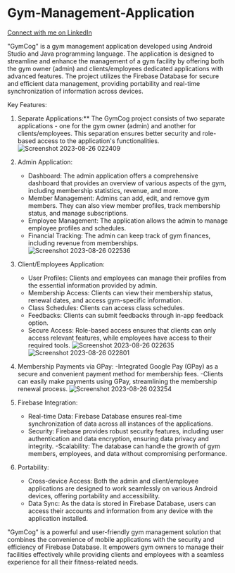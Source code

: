 # Gym-Management-Application
[Connect with me on LinkedIn](https://in.linkedin.com/in/jaisilan-nadar-462646206)

"GymCog" is a gym management application developed using Android Studio and Java programming language. The application is designed to streamline and enhance the management of a gym facility by offering both the gym owner (admin) and clients/employees dedicated applications with advanced features. The project utilizes the Firebase Database for secure and efficient data management, providing portability and real-time synchronization of information across devices.

Key Features:

1. Separate Applications:** The GymCog project consists of two separate applications - one for the gym owner (admin) and another for clients/employees. This separation ensures better security and role-based access to the application's functionalities.
![Screenshot 2023-08-26 022409](https://github.com/Jaisilan7565/Gym-Management-Application/assets/105548113/111e9706-6ae3-4f23-87c2-e1f26318311d)

2. Admin Application:
   - Dashboard: The admin application offers a comprehensive dashboard that provides an overview of various aspects of the gym, including membership statistics, revenue, and more.
   - Member Management: Admins can add, edit, and remove gym members. They can also view member profiles, track membership status, and manage subscriptions.
   - Employee Management: The application allows the admin to manage employee profiles and schedules.
   - Financial Tracking: The admin can keep track of gym finances, including revenue from memberships.
![Screenshot 2023-08-26 022536](https://github.com/Jaisilan7565/Gym-Management-Application/assets/105548113/1fdb70b7-cf2d-4bd1-8264-c6eda3e3405e)

3. Client/Employees Application:
   - User Profiles: Clients and employees can manage their profiles from the essential information provided by admin.
   - Membership Access: Clients can view their membership status, renewal dates, and access gym-specific information.
   - Class Schedules: Clients can access class schedules.
   - Feedbacks: Clients can submit feedbacks through in-app feedback option.
   - Secure Access: Role-based access ensures that clients can only access relevant features, while employees have access to their required tools.
![Screenshot 2023-08-26 022635](https://github.com/Jaisilan7565/Gym-Management-Application/assets/105548113/097027ce-f4f7-45c7-baa0-b19a8eb6ebdd)
![Screenshot 2023-08-26 022801](https://github.com/Jaisilan7565/Gym-Management-Application/assets/105548113/7bca0424-1b8d-48be-808e-c369aa260c14)

4. Membership Payments via GPay:
   -Integrated Google Pay (GPay) as a secure and convenient payment method for membership fees.
   -Clients can easily make payments using GPay, streamlining the membership renewal process.
![Screenshot 2023-08-26 023254](https://github.com/Jaisilan7565/Gym-Management-Application/assets/105548113/3ec8c224-f5e3-44cd-b680-093af8a36e35)

5. Firebase Integration:
   - Real-time Data: Firebase Database ensures real-time synchronization of data across all instances of the applications.
   - Security: Firebase provides robust security features, including user authentication and data encryption, ensuring data privacy and integrity.
   -Scalability: The database can handle the growth of gym members, employees, and data without compromising performance.

6. Portability:
   - Cross-device Access: Both the admin and client/employee applications are designed to work seamlessly on various Android devices, offering portability and accessibility.
   - Data Sync: As the data is stored in Firebase Database, users can access their accounts and information from any device with the application installed.

"GymCog" is a powerful and user-friendly gym management solution that combines the convenience of mobile applications with the security and efficiency of Firebase Database. It empowers gym owners to manage their facilities effectively while providing clients and employees with a seamless experience for all their fitness-related needs.      
